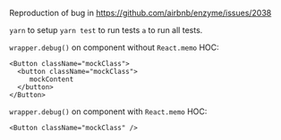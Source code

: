 Reproduction of bug in https://github.com/airbnb/enzyme/issues/2038

`yarn` to setup
`yarn test` to run tests
`a` to run all tests.

`wrapper.debug()` on component without `React.memo` HOC:
```
<Button className="mockClass">
  <button className="mockClass">
     mockContent
  </button>
</Button>
```

`wrapper.debug()` on component with `React.memo` HOC:
```
<Button className="mockClass" />
```
